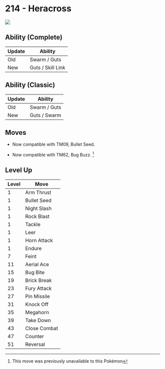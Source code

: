 # 214 - Heracross
![][214]

## Ability (Complete)

Update | Ability
---    | ---
Old    | Swarm / Guts
New    | Guts / Skill Link

## Ability (Classic)

Update | Ability
---    | ---
Old    | Swarm / Guts
New    | Guts / Swarm

## Moves

 - Now compatible with TM09, Bullet Seed.

 - Now compatible with TM62, Bug Buzz. [^1]

## Level Up

Level | Move
---   | ---
  1   | Arm Thrust
  1   | Bullet Seed
  1   | Night Slash
  1   | Rock Blast
  1   | Tackle
  1   | Leer
  1   | Horn Attack
  1   | Endure
  7   | Feint
 11   | Aerial Ace
 15   | Bug Bite
 19   | Brick Break
 23   | Fury Attack
 27   | Pin Missile
 31   | Knock Off
 35   | Megahorn
 39   | Take Down
 43   | Close Combat
 47   | Counter
 51   | Reversal




[^1]: This move was previously unavailable to this Pokémon

[214]: ../img/pokemon/214.png
